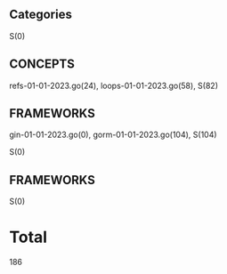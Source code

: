## Categories
S(0)

## CONCEPTS
refs-01-01-2023.go(24), loops-01-01-2023.go(58), 
S(82)

## FRAMEWORKS
gin-01-01-2023.go(0), gorm-01-01-2023.go(104), 
S(104)

S(0)

## FRAMEWORKS

S(0)

# Total 
186